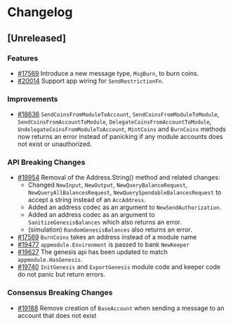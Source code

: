 <!--
Guiding Principles:
Changelogs are for humans, not machines.
There should be an entry for every single version.
The same types of changes should be grouped.
Versions and sections should be linkable.
The latest version comes first.
The release date of each version is displayed.
Mention whether you follow Semantic Versioning.
Usage:
Change log entries are to be added to the Unreleased section under the
appropriate stanza (see below). Each entry should ideally include a tag and
the Github issue reference in the following format:
* (<tag>) [#<issue-number>] Changelog message.
Types of changes (Stanzas):
"Features" for new features.
"Improvements" for changes in existing functionality.
"Deprecated" for soon-to-be removed features.
"Bug Fixes" for any bug fixes.
"API Breaking" for breaking exported APIs used by developers building on SDK.
Ref: https://keepachangelog.com/en/1.0.0/
-->

# Changelog

## [Unreleased]

### Features

- [#17569](https://github.com/cosmos/cosmos-sdk/pull/17569) Introduce a new message type, `MsgBurn`, to burn coins.
- [#20014](https://github.com/cosmos/cosmos-sdk/pull/20014) Support app wiring for `SendRestrictionFn`.

### Improvements

- [#18636](https://github.com/cosmos/cosmos-sdk/pull/18636) `SendCoinsFromModuleToAccount`, `SendCoinsFromModuleToModule`, `SendCoinsFromAccountToModule`, `DelegateCoinsFromAccountToModule`, `UndelegateCoinsFromModuleToAccount`, `MintCoins` and `BurnCoins` methods now returns an error instead of panicking if any module accounts does not exist or unauthorized.

### API Breaking Changes

- [#19954](https://github.com/cosmos/cosmos-sdk/pull/19954) Removal of the Address.String() method and related changes:
  - Changed `NewInput`, `NewOutput`, `NewQueryBalanceRequest`, `NewQueryAllBalancesRequest`, `NewQuerySpendableBalancesRequest` to accept a string instead of an `AccAddress`.
  - Added an address codec as an argument to `NewSendAuthorization`.
  - Added an address codec as an argument to `SanitizeGenesisBalances` which also returns an error.
  - (simulation) `RandomGenesisBalances` also returns an error.
- [#17569](https://github.com/cosmos/cosmos-sdk/pull/17569) `BurnCoins` takes an address instead of a module name
- [#19477](https://github.com/cosmos/cosmos-sdk/pull/19477) `appmodule.Environment` is passed to bank `NewKeeper`
- [#19627](https://github.com/cosmos/cosmos-sdk/pull/19627) The genesis api has been updated to match `appmodule.HasGenesis`.
- [#19740](https://github.com/cosmos/cosmos-sdk/pull/19740) `InitGenesis` and `ExportGenesis` module code and keeper code do not panic but return errors.

### Consensus Breaking Changes

- [#19188](https://github.com/cosmos/cosmos-sdk/pull/19188) Remove creation of `BaseAccount` when sending a message to an account that does not exist
